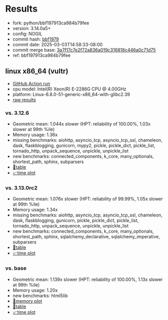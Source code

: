# Results

- fork: python/bbf197913ca984b79fee
- version: 3.14.0a5+
- config: NOGIL
- commit hash: [bbf1979](https://github.com/python/cpython/commit/bbf1979)
- commit date: 2025-03-03T14:58:33-08:00
- commit merge base: [3a7f17c7e2f72a836a019c316818c446a0c71d75](https://github.com/python/cpython/commit/3a7f17c7e2f72a836a019c316818c446a0c71d75)
- ref: bbf197913ca984b79fee

## linux x86_64 (vultr)

- [GitHub Action run](https://github.com/facebookexperimental/free-threading-benchmarking/actions/runs/13643350016)
- cpu model: Intel(R) Xeon(R) E-2286G CPU @ 4.00GHz
- platform: Linux-6.8.0-51-generic-x86_64-with-glibc2.39
- [raw results](bm-20250303-vultr-x86_64-python-bbf197913ca984b79fee-3.14.0a5%2B-bbf1979.json)

### vs. 3.12.6

- Geometric mean: 1.044x slower (HPT: reliability of 100.00%, 1.03x slower at 99th %ile)
- Memory usage: 1.36x
- missing benchmarks: aiohttp, asyncio_tcp, asyncio_tcp_ssl, chameleon, dask, flaskblogging, gunicorn, mypy2, pickle, pickle_dict, pickle_list, tornado_http, unpack_sequence, unpickle, unpickle_list
- new benchmarks: connected_components, k_core, many_optionals, shortest_path, sphinx, subparsers
- [📄table](bm-20250303-vultr-x86_64-python-bbf197913ca984b79fee-3.14.0a5%2B-bbf1979-vs-3.12.6.md)
- [📈time plot](bm-20250303-vultr-x86_64-python-bbf197913ca984b79fee-3.14.0a5%2B-bbf1979-vs-3.12.6.svg)

### vs. 3.13.0rc2

- Geometric mean: 1.076x slower (HPT: reliability of 99.99%, 1.05x slower at 99th %ile)
- Memory usage: 1.34x
- missing benchmarks: aiohttp, asyncio_tcp, asyncio_tcp_ssl, chameleon, dask, flaskblogging, gunicorn, pickle, pickle_dict, pickle_list, tornado_http, unpack_sequence, unpickle, unpickle_list
- new benchmarks: connected_components, k_core, many_optionals, shortest_path, sphinx, sqlalchemy_declarative, sqlalchemy_imperative, subparsers
- [📄table](bm-20250303-vultr-x86_64-python-bbf197913ca984b79fee-3.14.0a5%2B-bbf1979-vs-3.13.0rc2.md)
- [📈time plot](bm-20250303-vultr-x86_64-python-bbf197913ca984b79fee-3.14.0a5%2B-bbf1979-vs-3.13.0rc2.svg)

### vs. base

- Geometric mean: 1.139x slower (HPT: reliability of 100.00%, 1.13x slower at 99th %ile)
- Memory usage: 1.20x
- new benchmarks: html5lib
- [🧠memory plot](bm-20250303-vultr-x86_64-python-bbf197913ca984b79fee-3.14.0a5%2B-bbf1979-vs-base-mem.svg)
- [📄table](bm-20250303-vultr-x86_64-python-bbf197913ca984b79fee-3.14.0a5%2B-bbf1979-vs-base.md)
- [📈time plot](bm-20250303-vultr-x86_64-python-bbf197913ca984b79fee-3.14.0a5%2B-bbf1979-vs-base.svg)

